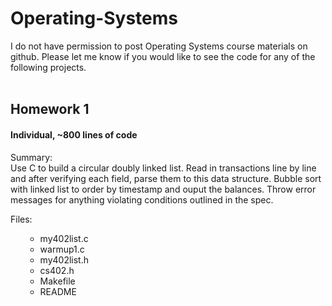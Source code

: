 # Operating-Systems

I do not have permission to post Operating Systems course materials on github. Please let me know if you would like to see the code for any of the following projects. 
<br>
<br>

## Homework 1
#### Individual, ~800 lines of code

Summary: <br>
Use C to build a circular doubly linked list. Read in transactions line by line and after verifying each field, parse them to this data structure. Bubble sort with linked list to order by timestamp and ouput the balances. Throw error messages for anything violating conditions outlined in the spec.

Files: <ul>
- my402list.c
- warmup1.c
- my402list.h
- cs402.h
- Makefile
- README
